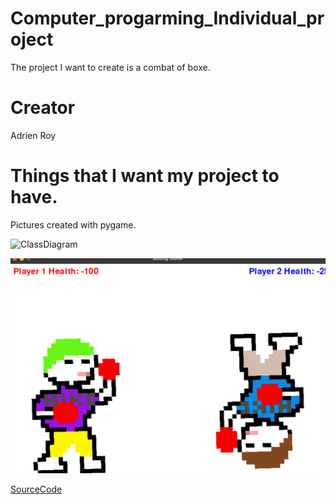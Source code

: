 # Computer_progarming_Individual_project
The project I want to create is a combat of boxe.
# Creator
Adrien Roy
# Things that I want my project to have.
Pictures created with pygame.

![ClassDiagram](https://github.com/9721999/Computer_progarming_Individual_project/blob/main/IMG/Draw.io)

![Strartscreen](https://github.com/9721999/1v1-fight/blob/main/IMG/Start%20screen)

[SourceCode](https://github.com/9721999/1v1-fight/blob/main/Scr/Source%20code%20to%20pygame)
